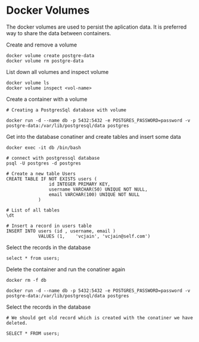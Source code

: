 # Docker Volumes

The docker volumes are used to persist the aplication data. It is preferred way to share the data between containers.

Create and remove a volume 
```
docker volume create postgre-data
docker volume rm postgre-data
```
List down all volumes and inspect volume
```
docker volume ls
docker volume inspect <vol-name>
```

Create a container with a volume
```
# Creating a PostgresSql database with volume

docker run -d --name db -p 5432:5432 -e POSTGRES_PASSWORD=password -v postgre-data:/var/lib/postgresql/data postgres
```

Get into the database conatiner and create tables and insert some data

```
docker exec -it db /bin/bash

# connect with postgressql database
psql -U postgres -d postgres
```
```
# Create a new table Users
CREATE TABLE IF NOT EXISTS users (
                id INTEGER PRIMARY KEY,
                username VARCHAR(50) UNIQUE NOT NULL,
                email VARCHAR(100) UNIQUE NOT NULL
            )

# List of all tables
\dt

# Insert a record in users table
INSERT INTO users (id , username, email ) 
            VALUES (1,    'vcjain', 'vcjain@self.com')

```

Select the records in the database
```
select * from users;
```

Delete the container and run the conatiner again
```
docker rm -f db

docker run -d --name db -p 5432:5432 -e POSTGRES_PASSWORD=password -v postgre-data:/var/lib/postgresql/data postgres
```
Select the records in the database
```
# We should get old record which is created with the conatiner we have deleted.

SELECT * FROM users;
```


